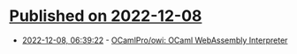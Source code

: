 # [Published on 2022-12-08](index.md)

* [2022-12-08, 06:39:22](https://lobste.rs/s/j8pppm/ocamlpro_owi_ocaml_webassembly) - [OCamlPro/owi: OCaml WebAssembly Interpreter](https://github.com/OCamlPro/owi)
